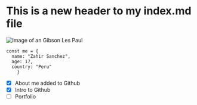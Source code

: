 # This is a new header to my index.md file

![Image of an Gibson Les Paul](https://media.guitarcenter.com/is/image/MMGS7/L54578000001000-00-500x500.jpg)

```
const me = {
  name: "Zahir Sanchez",
  age: 17,
  country: "Peru"
    }
```

- [x] About me added to Github
- [x] Intro to Github
- [ ] Portfolio
